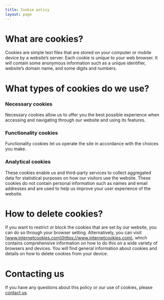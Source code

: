 ```yaml
---
title: Cookie policy
layout: page
---
```


# What are cookies?

Cookies are simple text files that are stored on your computer or mobile device by a website’s server. Each cookie is unique to your web browser. It will contain some anonymous information such as a unique identifier, website’s domain name, and some digits and numbers.

# What types of cookies do we use?

### Necessary cookies

Necessary cookies allow us to offer you the best possible experience when accessing and navigating through our website and using its features.

### Functionality cookies

Functionality cookies let us operate the site in accordance with the choices you make. 

### Analytical cookies

These cookies enable us and third-party services to collect aggregated data for statistical purposes on how our visitors use the website. These cookies do not contain personal information such as names and email addresses and are used to help us improve your user experience of the website.

# How to delete cookies?

If you want to restrict or block the cookies that are set by our website, you can do so through your browser setting. Alternatively, you can visit [www.internetcookies.com](https://www.internetcookies.com), which contains comprehensive information on how to do this on a wide variety of browsers and devices. You will find general information about cookies and details on how to delete cookies from your device.

# Contacting us

If you have any questions about this policy or our use of cookies, please [contact us](/#contact).

